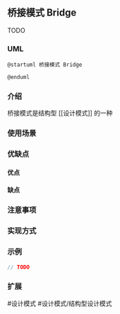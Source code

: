 ## 桥接模式 Bridge
TODO
### UML
```plantuml
@startuml 桥接模式 Bridge

@enduml
```

### 介绍
桥接模式是结构型 [[设计模式]] 的一种

### 使用场景


### 优缺点
#### 优点


#### 缺点


### 注意事项


### 实现方式


### 示例
```java
// TODO
```

### 扩展


#设计模式 #设计模式/结构型设计模式 